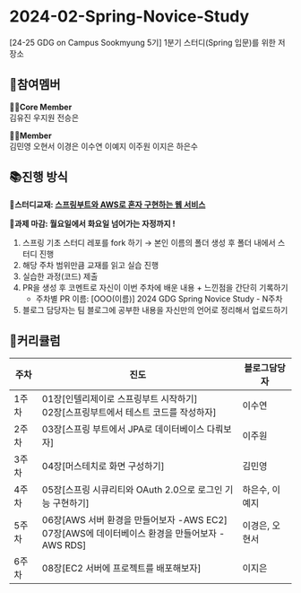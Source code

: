 # 2024-02-Spring-Novice-Study
[24-25 GDG on Campus Sookmyung 5기] 1분기 스터디(Spring 입문)를 위한 저장소
<br/>
## 👥참여멤버
**🏃‍♀️Core Member**<br/>
김유진 우지원 전승은

**🤸‍♂️Member**
<br/>
김민영 오현서 이경은 이수연 이예지 이주원 이지은 하은수
<br/>

## 📚진행 방식
🌟**스터디교재: [스프링부트와 AWS로 혼자 구현하는 웹 서비스](https://www.yes24.com/Product/Goods/83849117)**

🌟**과제 마감: 월요일에서 화요일 넘어가는 자정까지 !**
1. 스프링 기초 스터디 레포를 fork 하기
→ 본인 이름의 폴더 생성 후 폴더 내에서 스터디 진행
2. 해당 주차 범위만큼 교재를 읽고 실습 진행
3. 실습한 과정(코드) 제출
4. PR을 생성 후 코멘트로 자신이 이번 주차에 배운 내용 + 느낀점을 간단히 기록하기
    - 주차별 PR 이름: [OOO(이름)] 2024 GDG Spring Novice Study - N주차
5. 블로그 담당자는 팀 블로그에 공부한 내용을 자신만의 언어로 정리해서 업로드하기

## 📅커리큘럼
| 주차 | 진도 |블로그담당자|
|--|--|--|
|1주차| 01장[인텔리제이로 스프링부트 시작하기]<br>02장[스프링부트에서 테스트 코드를 작성하자] |이수연|
|2주차| 03장[스프링 부트에서 JPA로 데이터베이스 다뤄보자]|이주원|
|3주차| 04장[머스테치로 화면 구성하기]|김민영|
|4주차| 05장[스프링 시큐리티와 OAuth 2.0으로 로그인 기능 구현하기]|하은수, 이예지|
|5주차| 06장[AWS 서버 환경을 만들어보자 -AWS EC2]<br>07장[AWS에 데이터베이스 환경을 만들어보자 -AWS RDS]|이경은, 오현서|
|6주차| 08장[EC2 서버에 프로젝트를 배포해보자]|이지은|
